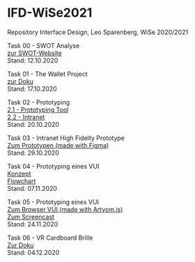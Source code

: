 # IFD-WiSe2021
 Repository Interface Design, Leo Sparenberg, WiSe 2020/2021
 
Task 00 - SWOT Analyse<br>
 <a href="https://leosparenberg.github.io/IFD-WiSe20-21/00/swot.html" target="_blank">zur SWOT-Website</a>
 <br>Stand: 12.10.2020

Task 01 - The Wallet Project<br>
 <a href="https://leosparenberg.github.io/IFD-WiSe20-21/01/Wallet-Project.pdf" target="_blank">zur Doku</a>
 <br>Stand: 17.10.2020
 
Task 02 - Prototyping<br>
  <a href="https://leosparenberg.github.io/IFD-WiSe20-21/02/Prototyping-Tool.html" target="_blank">2.1 - Prototyping Tool</a>
  <br><a href="https://leosparenberg.github.io/IFD-WiSe20-21/02/2.2.pdf" target="_blank">2.2 - Intranet</a>
 <br>Stand: 20.10.2020
 
Task 03 - Intranet High Fidelty Prototype <br>
 <a href="https://www.figma.com/proto/2Xqr1eRyECLeaXxHr0zlIm/IFD-Intranet?node-id=1%3A2&scaling=scale-down" target="_blank">Zum Prototypen (made with Figma)</a>
 <br>Stand: 29.10.2020

Task 04 - Prototyping eines VUI<br>
<a href="https://leosparenberg.github.io/IFD-WiSe20-21/04/Aufgabe 4.pdf" target="_blank">Konzept
</a><br>
 <a href="https://leosparenberg.github.io/IFD-WiSe20-21/04/Flowchart.pdf" target="_blank">Flowchart
</a>
 <br>Stand: 07.11.2020
 
Task 05 - Prototyping eines VUI<br>
<a href="https://leosparenberg.github.io/IFD-WiSe20-21/05/index.html" target="_blank">Zum Browser VUI (made with Artyom.js)
</a><br>
 <a href="https://leosparenberg.github.io/IFD-WiSe20-21/05/screencast.html" target="_blank">Zum Screencast
</a>
 <br>Stand: 24.11.2020
 
 Task 06 - VR Cardboard Brille<br>
 <a href="https://leosparenberg.github.io/IFD-WiSe20-21/06/doku.html" target="_blank">Zur Doku
</a>
 <br>Stand: 04.12.2020